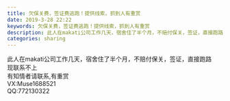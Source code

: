 ```yaml
---
title: 欠保关费，签证费逃跑！提供线索，抓到人有重赏
date: 2019-3-28 22:22
keywords: 欠保关费，签证费逃跑！提供线索，抓到人有重赏
description: 此人在makati公司工作几天，宿舍住了半个月，不赔付保关，签证，直接跑路现联系不上有知情者请联系,有重赏VX:Muse1688521QQ:772130322
categories: sharing
---
```

<td class="t_f" id="postmessage_3333413">此人在makati公司工作几天，宿舍住了半个月，不赔付保关，签证，直接跑路<br/>
现联系不上<br/>
有知情者请联系,有重赏<br/>
VX:Muse1688521<br/>
QQ:772130322<br/>
</td>
